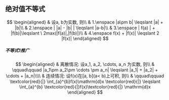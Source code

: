 ## 绝对值不等式

$$
\begin{aligned}
	& 设a, b为实数, 则\\
	& 1.\enspace |a\pm b| \leqslant |a| + |b|\\
	& 2.\enspace | |a| - |b| | \leqslant |a-b|\\
	& 3.\enspace | f(a) | + |f(b)|\leqslant \ 2max(|f(a)|,|f(b)|)\\
	& 4.\enspace f(x) + |f(x)| \leqslant 2 |f(x)|
\end{aligned}
$$

##### 不等式1推广

$$
\begin{aligned}
	& 离散情况: 设a_1, a_2, \cdots, a_n 为实数, 则\\
	& \qquad\qquad |a_1\pm a_2\pm \cdots \pm a_n| \leqslant |a_1| + |a_2| + \cdots + |a_n|\\\\
	& 连续情况: 设f(x)在[a, b](a< b)上可积, 则\\
	& \qquad\qquad \textcolor{red}{|} \int_{a}^{b}f(x)\mathrm{d}x \textcolor{red}{|} \leqslant \int_{a}^{b} \textcolor{red}{|}f(x)\textcolor{red}{|} \mathrm{d}x
\end{aligned}
$$
